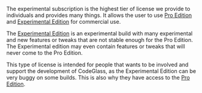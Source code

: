 The experimental subscription is the highest tier of license we provide to individuals and provides many things.
It allows the user to use [Pro Edition](../Editions/Pro) and [Experimental Edition](../Editions/Experimental) for commercial use.

The [Experimental Edition](../Editions/Experimental) is an experimental build with many experimental and new features or tweaks that are not stable enough for the Pro Edition.
The Experimental edition may even contain features or tweaks that will never come to the Pro Edition.

This type of license is intended for people that wants to be involved and support the development of CodeGlass, as the Experimental Edition can be very buggy on some builds.
This is also why they have access to the [Pro Edition](../Editions/Pro).